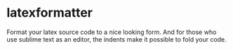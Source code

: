 latexformatter
==============

Format your latex source code to a nice looking form. And for those who use sublime text as an editor, the indents make it possible to fold your code.

